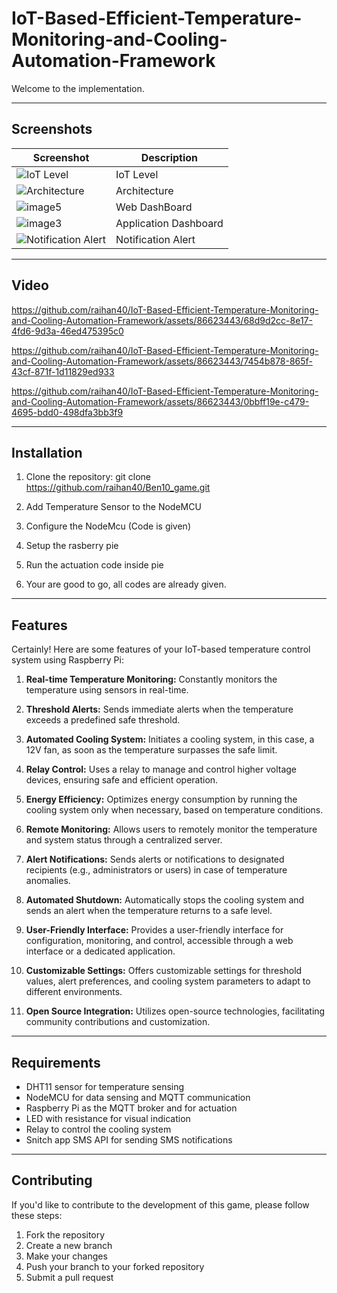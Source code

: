 # IoT-Based-Efficient-Temperature-Monitoring-and-Cooling-Automation-Framework


Welcome to the implementation.

---

## Screenshots

| Screenshot                                       | Description                |
|--------------------------------------------------|----------------------------|
|![IoT Level](https://github.com/raihan40/IoT-Based-Efficient-Temperature-Monitoring-and-Cooling-Automation-Framework/assets/86623443/d4edaac1-29d2-4ca5-84aa-f183d1c58d10)|IoT Level|
|![Architecture](https://github.com/raihan40/IoT-Based-Efficient-Temperature-Monitoring-and-Cooling-Automation-Framework/assets/86623443/e8c1afc3-06ef-4e54-9743-8a8e009327af)|Architecture|
|![image5](https://github.com/raihan40/IoT-Based-Efficient-Temperature-Monitoring-and-Cooling-Automation-Framework/assets/86623443/5390de56-b1cd-4e49-89af-9e2115767ba8)|Web DashBoard|
|![image3](https://github.com/raihan40/IoT-Based-Efficient-Temperature-Monitoring-and-Cooling-Automation-Framework/assets/86623443/4c27ebf3-3d7d-4e58-b23b-4bce7172757d)|Application Dashboard|
|![Notification Alert](https://github.com/raihan40/IoT-Based-Efficient-Temperature-Monitoring-and-Cooling-Automation-Framework/assets/86623443/ba97894b-aff6-4be8-b9a0-40d68c887cbc)|Notification Alert|

---

## Video




https://github.com/raihan40/IoT-Based-Efficient-Temperature-Monitoring-and-Cooling-Automation-Framework/assets/86623443/68d9d2cc-8e17-4fd6-9d3a-46ed475395c0





https://github.com/raihan40/IoT-Based-Efficient-Temperature-Monitoring-and-Cooling-Automation-Framework/assets/86623443/7454b878-865f-43cf-871f-1d11829ed933




https://github.com/raihan40/IoT-Based-Efficient-Temperature-Monitoring-and-Cooling-Automation-Framework/assets/86623443/0bbff19e-c479-4695-bdd0-498dfa3bb3f9


---

## Installation

1. Clone the repository:
git clone https://github.com/raihan40/Ben10_game.git

2. Add Temperature Sensor to the NodeMCU
3. Configure the NodeMcu (Code is given)
4. Setup the rasberry pie
5. Run the actuation code inside pie
6. Your are good to go, all codes are already given.

---


## Features
Certainly! Here are some features of your IoT-based temperature control system using Raspberry Pi:

1. **Real-time Temperature Monitoring:** Constantly monitors the temperature using sensors in real-time.

2. **Threshold Alerts:** Sends immediate alerts when the temperature exceeds a predefined safe threshold.

3. **Automated Cooling System:** Initiates a cooling system, in this case, a 12V fan, as soon as the temperature surpasses the safe limit.

4. **Relay Control:** Uses a relay to manage and control higher voltage devices, ensuring safe and efficient operation.

5. **Energy Efficiency:** Optimizes energy consumption by running the cooling system only when necessary, based on temperature conditions.

6. **Remote Monitoring:** Allows users to remotely monitor the temperature and system status through a centralized server.

7. **Alert Notifications:** Sends alerts or notifications to designated recipients (e.g., administrators or users) in case of temperature anomalies.

8. **Automated Shutdown:** Automatically stops the cooling system and sends an alert when the temperature returns to a safe level.

9. **User-Friendly Interface:** Provides a user-friendly interface for configuration, monitoring, and control, accessible through a web interface or a dedicated application.

10. **Customizable Settings:** Offers customizable settings for threshold values, alert preferences, and cooling system parameters to adapt to different environments.

11. **Open Source Integration:** Utilizes open-source technologies, facilitating community contributions and customization.

---

## Requirements

- DHT11 sensor for temperature sensing
- NodeMCU for data sensing and MQTT communication
- Raspberry Pi as the MQTT broker and for actuation
- LED with resistance for visual indication
- Relay to control the cooling system 
- Snitch app SMS API for sending SMS notifications


---

## Contributing

If you'd like to contribute to the development of this game, please follow these steps:

1. Fork the repository
2. Create a new branch
3. Make your changes
4. Push your branch to your forked repository
5. Submit a pull request
